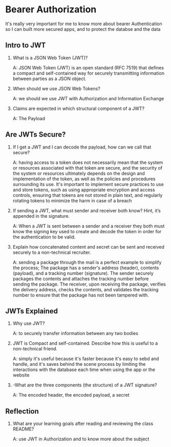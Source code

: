 # Bearer Authorization

It's really very important for me to know more about bearer Authentication so I can built more secured apps, and to protect the databse and the data

## Intro to JWT

1. What is a JSON Web Token (JWT)?

    A: JSON Web Token (JWT) is an open standard (RFC 7519) that defines a compact and self-contained way for securely transmitting information between parties as a JSON object.
    
2. When should we use JSON Web Tokens?

    A: we should we use JWT with Authorization and Information Exchange

3. Claims are expected in which structural component of a JWT?

    A: The Payload

## Are JWTs Secure?

1. If I get a JWT and I can decode the payload, how can we call that secure?
    
    A: having access to a token does not necessarily mean that the system or resources associated with that token are secure, and the security of the system or resources ultimately depends on the design and implementation of the token, as well as the policies and procedures surrounding its use.
    It's important to implement secure practices to use and store tokens, such as using appropriate encryption and access controls, ensuring that tokens are not stored in plain text, and regularly rotating tokens to minimize the harm in case of a breach

2. If sending a JWT, what must sender and receiver both know? Hint, it’s appended in the signature.

    A: When a JWT is sent between a sender and a receiver they both must know the signing key used to create and decode the token in order for the authentication to be valid.

3. Explain how concatenated content and secret can be sent and received securely to a non-technical recruiter.

    A:  sending a package through the mail is a perfect example to simplify the process; The package has a sender's address (header), contents (payload), and a tracking number (signature). The sender securely packages the contents and attaches the tracking number before sending the package. The receiver, upon receiving the package, verifies the delivery address, checks the contents, and validates the tracking number to ensure that the package has not been tampered with.
    
## JWTs Explained

1. Why use JWT?

    A: to securely transfer information between any two bodies

2. JWT is Compact and self-contained. Describe how this is useful to a non-technical friend.

    A:  simply it's useful because it's faster because it's easy to sebd and handle, and it's saves behind the scene process by limiting the interactions with the database each time when using the app or the website

3. -What are the three components (the structure) of a JWT signature?

    A:  The encoded header, the encoded payload, a secret

## Reflection

1. What are your learning goals after reading and reviewing the class README?

    A:  use JWT in Authorization and to know more about the subject




